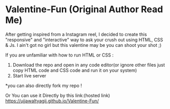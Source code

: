 # Valentine-Fun (Original Author Read Me)
After getting inspired from a Instagram reel, I decided to create this "responsive" and "interactive" way to ask your crush out using HTML, CSS & Js. I ain't
got no girl but this valentine may be you can shoot your shot ;)


If you are unfamiliar with how to run HTML or CSS :
1. Download the repo and open in any code editor(or ignore other files just copy HTML code and CSS code and run it on your system)
2. Start live server 

*you can also directly fork my repo !

Or You can use it Directly by this link:(hosted link)
https://ujjawaltyagii.github.io/Valentine-Fun/

